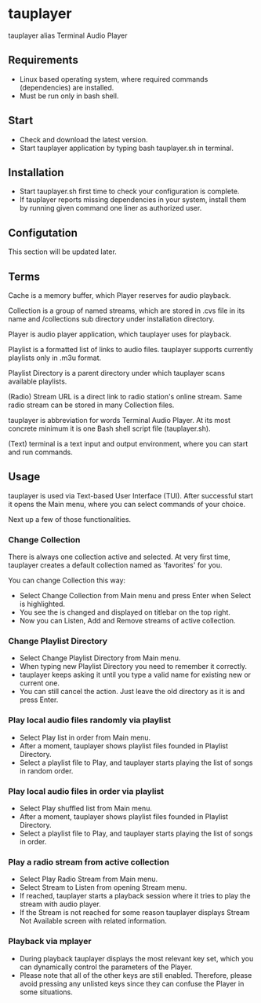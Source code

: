 # tauplayer

tauplayer alias Terminal Audio Player 

## Requirements

- Linux based operating system, where required commands (dependencies) are installed.
- Must be run only in bash shell.

## Start

- Check and download the latest version.
- Start tauplayer application by typing bash tauplayer.sh in terminal.

## Installation

- Start tauplayer.sh first time to check your configuration is complete.
- If tauplayer reports missing dependencies in your system, install them by running given command one liner as authorized user.

## Configutation

This section will be updated later.

## Terms

Cache is a memory buffer, which Player reserves for audio playback.

Collection is a group of named streams, which are stored in .cvs file in its name and /collections sub directory under installation directory.

Player is audio player application, which tauplayer uses for playback.

Playlist is a formatted list of links to audio files. tauplayer supports currently playlists only in .m3u format.

Playlist Directory is a parent directory under which tauplayer scans available playlists.

(Radio) Stream URL is a direct link to radio station's online stream. Same radio stream can be stored in many Collection files.

tauplayer is abbreviation for words Terminal Audio Player. At its most concrete minimum it is one Bash shell script file (tauplayer.sh).

(Text) terminal is a text input and output environment, where you can start and run commands.

## Usage

tauplayer is used via Text-based User Interface (TUI). After successful start it opens the Main menu, where you can select commands of your choice.

Next up a few of those functionalities.

### Change Collection

There is always one collection active and selected. At very first time, tauplayer creates a default collection named as 'favorites' for you.

You can change Collection this way:
- Select Change Collection from Main menu and press Enter when Select is highlighted.
- You see the is changed and displayed on titlebar on the top right.
- Now you can Listen, Add and Remove streams of active collection.

### Change Playlist Directory

- Select Change Playlist Directory from Main menu.
- When typing new Playlist Directory you need to remember it correctly. 
- tauplayer keeps asking it until you type a valid name for existing new or current one.
- You can still cancel the action. Just leave the old directory as it is and press Enter.

### Play local audio files randomly via playlist

- Select Play list in order from Main menu.
- After a moment, tauplayer shows playlist files founded in Playlist Directory.
- Select a playlist file to Play, and tauplayer starts playing the list of songs in random order.

### Play local audio files in order via playlist

- Select Play shuffled list from Main menu.
- After a moment, tauplayer shows playlist files founded in Playlist Directory.
- Select a playlist file to Play, and tauplayer starts playing the list of songs in order.

### Play a radio stream from active collection

- Select Play Radio Stream from Main menu.
- Select Stream to Listen from opening Stream menu.
- If reached, tauplayer starts a playback session where it tries to play the stream with audio player.
- If the Stream is not reached for some reason tauplayer displays Stream Not Available screen with related information.

### Playback via mplayer

- During playback tauplayer displays the most relevant key set, which you can dynamically control the parameters of the Player.
- Please note that all of the other keys are still enabled. Therefore, please avoid pressing any unlisted keys since they can confuse the Player in some situations.
